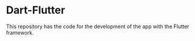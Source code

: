 # Dart-Flutter
This repository has the code for the development of the app with the Flutter framework.

